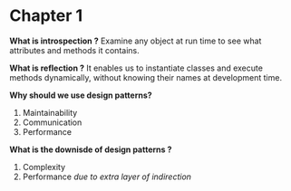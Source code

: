 # Chapter 1

**What is introspection ?**
Examine any object at run time to see what attributes and methods it contains.

**What is reflection ?**
It enables us to instantiate classes and execute methods dynamically, without knowing their names at development time.

**Why should we use design patterns?**
1. Maintainability
2. Communication
3. Performance

**What is the downisde of design patterns ?**
1. Complexity
2. Performance  *due to extra layer of indirection*
